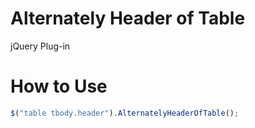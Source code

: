 # Alternately Header of Table
jQuery Plug-in

# How to Use
```js
$("table tbody.header").AlternatelyHeaderOfTable();
```